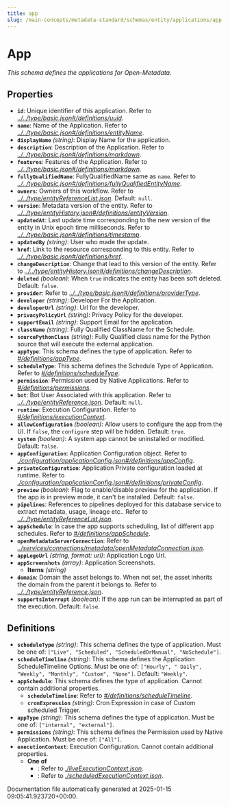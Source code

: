 ```yaml
---
title: app
slug: /main-concepts/metadata-standard/schemas/entity/applications/app
---
```


# App

*This schema defines the applications for Open-Metadata.*

## Properties

- **`id`**: Unique identifier of this application. Refer to *[../../type/basic.json#/definitions/uuid](#/../type/basic.json#/definitions/uuid)*.
- **`name`**: Name of the Application. Refer to *[../../type/basic.json#/definitions/entityName](#/../type/basic.json#/definitions/entityName)*.
- **`displayName`** *(string)*: Display Name for the application.
- **`description`**: Description of the Application. Refer to *[../../type/basic.json#/definitions/markdown](#/../type/basic.json#/definitions/markdown)*.
- **`features`**: Features of the Application. Refer to *[../../type/basic.json#/definitions/markdown](#/../type/basic.json#/definitions/markdown)*.
- **`fullyQualifiedName`**: FullyQualifiedName same as `name`. Refer to *[../../type/basic.json#/definitions/fullyQualifiedEntityName](#/../type/basic.json#/definitions/fullyQualifiedEntityName)*.
- **`owners`**: Owners of this workflow. Refer to *[../../type/entityReferenceList.json](#/../type/entityReferenceList.json)*. Default: `null`.
- **`version`**: Metadata version of the entity. Refer to *[../../type/entityHistory.json#/definitions/entityVersion](#/../type/entityHistory.json#/definitions/entityVersion)*.
- **`updatedAt`**: Last update time corresponding to the new version of the entity in Unix epoch time milliseconds. Refer to *[../../type/basic.json#/definitions/timestamp](#/../type/basic.json#/definitions/timestamp)*.
- **`updatedBy`** *(string)*: User who made the update.
- **`href`**: Link to the resource corresponding to this entity. Refer to *[../../type/basic.json#/definitions/href](#/../type/basic.json#/definitions/href)*.
- **`changeDescription`**: Change that lead to this version of the entity. Refer to *[../../type/entityHistory.json#/definitions/changeDescription](#/../type/entityHistory.json#/definitions/changeDescription)*.
- **`deleted`** *(boolean)*: When `true` indicates the entity has been soft deleted. Default: `false`.
- **`provider`**: Refer to *[../../type/basic.json#/definitions/providerType](#/../type/basic.json#/definitions/providerType)*.
- **`developer`** *(string)*: Developer For the Application.
- **`developerUrl`** *(string)*: Url for the developer.
- **`privacyPolicyUrl`** *(string)*: Privacy Policy for the developer.
- **`supportEmail`** *(string)*: Support Email for the application.
- **`className`** *(string)*: Fully Qualified ClassName for the Schedule.
- **`sourcePythonClass`** *(string)*: Fully Qualified class name for the Python source that will execute the external application.
- **`appType`**: This schema defines the type of application. Refer to *[#/definitions/appType](#definitions/appType)*.
- **`scheduleType`**: This schema defines the Schedule Type of Application. Refer to *[#/definitions/scheduleType](#definitions/scheduleType)*.
- **`permission`**: Permission used by Native Applications. Refer to *[#/definitions/permissions](#definitions/permissions)*.
- **`bot`**: Bot User Associated with this application. Refer to *[../../type/entityReference.json](#/../type/entityReference.json)*. Default: `null`.
- **`runtime`**: Execution Configuration. Refer to *[#/definitions/executionContext](#definitions/executionContext)*.
- **`allowConfiguration`** *(boolean)*: Allow users to configure the app from the UI. If `false`, the `configure` step will be hidden. Default: `true`.
- **`system`** *(boolean)*: A system app cannot be uninstalled or modified. Default: `false`.
- **`appConfiguration`**: Application Configuration object. Refer to *[./configuration/applicationConfig.json#/definitions/appConfig](#configuration/applicationConfig.json#/definitions/appConfig)*.
- **`privateConfiguration`**: Application Private configuration loaded at runtime. Refer to *[./configuration/applicationConfig.json#/definitions/privateConfig](#configuration/applicationConfig.json#/definitions/privateConfig)*.
- **`preview`** *(boolean)*: Flag to enable/disable preview for the application. If the app is in preview mode, it can't be installed. Default: `false`.
- **`pipelines`**: References to pipelines deployed for this database service to extract metadata, usage, lineage etc.. Refer to *[../../type/entityReferenceList.json](#/../type/entityReferenceList.json)*.
- **`appSchedule`**: In case the app supports scheduling, list of different app schedules. Refer to *[#/definitions/appSchedule](#definitions/appSchedule)*.
- **`openMetadataServerConnection`**: Refer to *[../services/connections/metadata/openMetadataConnection.json](#/services/connections/metadata/openMetadataConnection.json)*.
- **`appLogoUrl`** *(string, format: uri)*: Application Logo Url.
- **`appScreenshots`** *(array)*: Application Screenshots.
  - **Items** *(string)*
- **`domain`**: Domain the asset belongs to. When not set, the asset inherits the domain from the parent it belongs to. Refer to *[../../type/entityReference.json](#/../type/entityReference.json)*.
- **`supportsInterrupt`** *(boolean)*: If the app run can be interrupted as part of the execution. Default: `false`.
## Definitions

- **`scheduleType`** *(string)*: This schema defines the type of application. Must be one of: `["Live", "Scheduled", "ScheduledOrManual", "NoSchedule"]`.
- **`scheduleTimeline`** *(string)*: This schema defines the Application ScheduleTimeline Options. Must be one of: `["Hourly", " Daily", "Weekly", "Monthly", "Custom", "None"]`. Default: `"Weekly"`.
- **`appSchedule`**: This schema defines the type of application. Cannot contain additional properties.
  - **`scheduleTimeline`**: Refer to *[#/definitions/scheduleTimeline](#definitions/scheduleTimeline)*.
  - **`cronExpression`** *(string)*: Cron Expression in case of Custom scheduled Trigger.
- **`appType`** *(string)*: This schema defines the type of application. Must be one of: `["internal", "external"]`.
- **`permissions`** *(string)*: This schema defines the Permission used by Native Application. Must be one of: `["All"]`.
- **`executionContext`**: Execution Configuration. Cannot contain additional properties.
  - **One of**
    - : Refer to *[./liveExecutionContext.json](#liveExecutionContext.json)*.
    - : Refer to *[./scheduledExecutionContext.json](#scheduledExecutionContext.json)*.


Documentation file automatically generated at 2025-01-15 09:05:41.923720+00:00.
